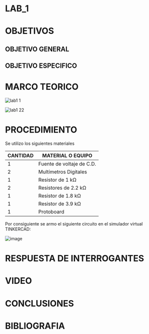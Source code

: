 # LAB_1

# OBJETIVOS

## OBJETIVO GENERAL 

## OBJETIVO ESPECIFICO


# MARCO TEORICO

![lab1 1](https://user-images.githubusercontent.com/93561706/141365791-99e5f16a-eec6-4482-a5da-2cec4cf9452d.jpg)


![lab1 22](https://user-images.githubusercontent.com/93561706/141365810-79bdb7fc-da8f-4f0d-abf2-27da61c10277.jpg)


# PROCEDIMIENTO

Se utilizo los siguientes materiales 

| CANTIDAD | MATERIAL O EQUIPO |
|----------|-------------------------|
| 1 | Fuente de voltaje de C.D. |
| 2 | Multímetros Digitales |
| 1 | Resistor de 1 kΩ |
| 2 | Resistores de 2.2 kΩ |
| 1 | Resistor de 1.8 kΩ |
| 1 | Resistor de 3.9 kΩ |
| 1 | Protoboard |

Por consiguiente se armo el siguiente circuito en el simulador virtual TINKERCAD: 

![image](https://user-images.githubusercontent.com/93361435/141212814-970f588c-f726-407f-a879-8d9a3a8c4add.png)

# RESPUESTA DE INTERROGANTES


# VIDEO

# CONCLUSIONES

# BIBLIOGRAFIA
